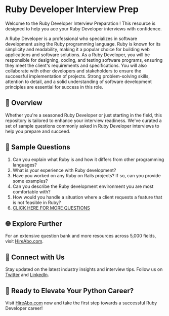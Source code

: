# Ruby Developer Interview Prep

Welcome to the Ruby Developer Interview Preparation ! This resource is designed to help you ace your Ruby Developer interviews with confidence.

A Ruby Developer is a professional who specializes in software development using the Ruby programming language. Ruby is known for its simplicity and readability, making it a popular choice for building web applications and software solutions. As a Ruby Developer, you will be responsible for designing, coding, and testing software programs, ensuring they meet the client's requirements and specifications. You will also collaborate with other developers and stakeholders to ensure the successful implementation of projects. Strong problem-solving skills, attention to detail, and a solid understanding of software development principles are essential for success in this role.

## 🚀 Overview

Whether you're a seasoned Ruby Developer or just starting in the field, this repository is tailored to enhance your interview readiness. We've curated a set of sample questions commonly asked in Ruby Developer interviews to help you prepare and succeed.

## 📝 Sample Questions

1. Can you explain what Ruby is and how it differs from other programming languages?
2. What is your experience with Ruby development?
3. Have you worked on any Ruby on Rails projects? If so, can you provide some examples?
4. Can you describe the Ruby development environment you are most comfortable with?
5. How would you handle a situation where a client requests a feature that is not feasible in Ruby?
6. [CLICK HERE FOR MORE QUESTIONS](https://hireabo.com/job/0_0_61/Ruby%20Developer)

## 🌐 Explore Further

For an extensive question bank and more resources across 5,000 fields, visit [HireAbo.com](https://www.hireabo.com).

## 📱 Connect with Us

Stay updated on the latest industry insights and interview tips. Follow us on [Twitter](https://twitter.com/hireabo) and [LinkedIn](https://www.linkedin.com/in/hire-abo-3609972a8/).

## 🚀 Ready to Elevate Your Python Career?

Visit [HireAbo.com](https://www.hireabo.com) now and take the first step towards a successful Ruby Developer career!